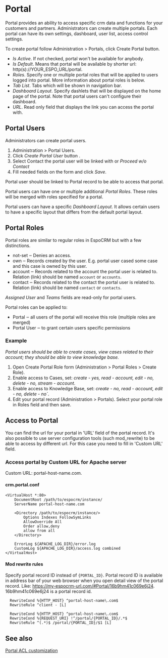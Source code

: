 # Portal

Portal provides an ability to access specific crm data and functions for your customers and partners. Administrators can create multiple portals. Each portal can have its own settings, dashboard, user list, access control settings.

To create portal follow Administration > Portals, click Create Portal button.

* *Is Active*. If not checked, portal won't be available for anybody.
* *Is Default*. Means that portal will be available by shorter url: http(s)://YOUR_ESPO_URL/portal.
* *Roles*. Specify one or multiple portal roles that will be applied to users logged into portal. More information about portal roles is below.
* *Tab List*. Tabs which will be shown in navigation bar.
* *Dashboard Layout*. Specify dashlets that will be displayed on the home page of the portal. Note that portal users can't configure their dashboard.
* *URL*. Read only field that displays the link you can access the portal with.

## Portal Users

Administrators can create portal users.

1. Administration > Portal Users.
2. Click *Create Portal User* button .
3. Select Contact the portal user will be linked with or *Proceed w/o Contact*
4. Fill needed fields on the form and click *Save*.

Portal user should be linked to Portal record to be able to access that portal.

Portal users can have one or multiple additional *Portal Roles*. These roles will be merged with roles specified for a portal.

Portal users can have a specific *Dashboard Layout*. It allows certain users to have a specific layout that differs from the default portal layout.

## Portal Roles

Portal roles are similar to regular roles in EspoCRM but with a few distinctions.

* not-set ‒ Denies an access.
* own ‒ Records created by the user. E.g. portal user cased some case and this case is owned by this user.
* account ‒ Records related to the account the portal user is related to. Relation (link) should be named `account` or `accounts`.
* contact ‒ Records related to the contact the portal user is related to. Relation (link) should be named `contact` or `contacts`.

*Assigned User* and *Teams* fields are read-only for portal users.

Portal roles can be applied to:

* Portal ‒ all users of the portal will receive this role (multiple roles are merged)
* Portal User ‒ to grant certain users specific permissions

### Example

*Portal users should be able to create cases, view cases related to their account; they should be able to view knowledge base.*

1. Open Create Portal Role form (Administration > Portal Roles > Create Role).
2. Enable access to Cases, set: *create - yes, read - account, edit - no, delete - no, stream - account*.
3. Enable access to Knowledge Base, set: *create - no, read - account, edit - no, delete - no`*.
4. Edit your portal record (Administration > Portals). Select your portal role in Roles field and then save.

## Access to Portal

You can find the url for your portal in 'URL' field of the portal record. It's also possible to use server configuration tools (such mod_rewrite) to be able to access by different url. For this case you need to fill in 'Custom URL' field.

### Access portal by Custom URL for Apache server

Custom URL: portal-host-name.com.

#### crm.portal.conf

```
<VirtualHost *:80>
    DocumentRoot /path/to/espocrm/instance/
    ServerName portal-host-name.com	

    <Directory /path/to/espocrm/instance/>
        Options Indexes FollowSymLinks
        AllowOverride All
        Order allow,deny
        allow from all
    </Directory>

    ErrorLog ${APACHE_LOG_DIR}/error.log
    CustomLog ${APACHE_LOG_DIR}/access.log combined
</VirtualHost>
```

#### Mod rewrite rules

Specify portal record ID instead of `{PORTAL_ID}`. Portal record ID is available in address bar of your web browser when you open detail view of the portal record. Like: https://my-espocrm-url.com/#Portal/16b9hm41c069e6j24. 16b9hm41c069e6j24 is a portal record id.

```
  RewriteCond %{HTTP_HOST} ^portal-host-name\.com$
  RewriteRule ^client - [L]

  RewriteCond %{HTTP_HOST} ^portal-host-name\.com$
  RewriteCond %{REQUEST_URI} !^/portal/{PORTAL_ID}/.*$
  RewriteRule ^(.*)$ /portal/{PORTAL_ID}/$1 [L]
```

## See also

[Portal ACL customization](../development/acl.md#portal-acl)
